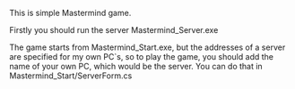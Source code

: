 This is simple Mastermind game. 

Firstly you should run the server Mastermind_Server.exe

The game starts from Mastermind_Start.exe, but the addresses of a server are specified for my own PC`s, so to play the game, you should add the name of your own PC, which would be the server.
You can do that in Mastermind_Start/ServerForm.cs
